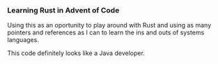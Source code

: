 ### Learning Rust in Advent of Code

Using this as an oportunity to play around with Rust and using as many pointers and references as I can to learn the ins and outs of systems languages.

This code definitely looks like a Java developer.